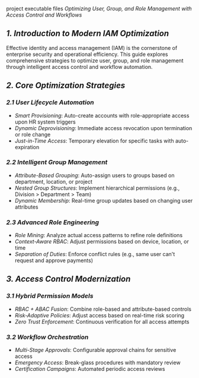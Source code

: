 project executable files
*Optimizing User, Group, and Role Management with Access Control and Workflows*

## *1. Introduction to Modern IAM Optimization*
Effective identity and access management (IAM) is the cornerstone of enterprise security and operational efficiency. This guide explores comprehensive strategies to optimize user, group, and role management through intelligent access control and workflow automation.

## *2. Core Optimization Strategies*

### *2.1 User Lifecycle Automation*
- *Smart Provisioning*: Auto-create accounts with role-appropriate access upon HR system triggers
- *Dynamic Deprovisioning*: Immediate access revocation upon termination or role change
- *Just-in-Time Access*: Temporary elevation for specific tasks with auto-expiration

### *2.2 Intelligent Group Management*
- *Attribute-Based Grouping*: Auto-assign users to groups based on department, location, or project
- *Nested Group Structures*: Implement hierarchical permissions (e.g., Division > Department > Team)
- *Dynamic Membership*: Real-time group updates based on changing user attributes

### *2.3 Advanced Role Engineering*
- *Role Mining*: Analyze actual access patterns to refine role definitions
- *Context-Aware RBAC*: Adjust permissions based on device, location, or time
- *Separation of Duties*: Enforce conflict rules (e.g., same user can't request and approve payments)

## *3. Access Control Modernization*

### *3.1 Hybrid Permission Models*
- *RBAC + ABAC Fusion*: Combine role-based and attribute-based controls
- *Risk-Adaptive Policies*: Adjust access based on real-time risk scoring
- *Zero Trust Enforcement*: Continuous verification for all access attempts

### *3.2 Workflow Orchestration*
- *Multi-Stage Approvals*: Configurable approval chains for sensitive access
- *Emergency Access*: Break-glass procedures with mandatory review
- *Certification Campaigns*: Automated periodic access reviews
